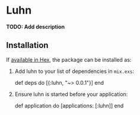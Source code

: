 # Luhn

**TODO: Add description**

## Installation

If [available in Hex](https://hex.pm/docs/publish), the package can be installed as:

  1. Add luhn to your list of dependencies in `mix.exs`:

        def deps do
          [{:luhn, "~> 0.0.1"}]
        end

  2. Ensure luhn is started before your application:

        def application do
          [applications: [:luhn]]
        end
